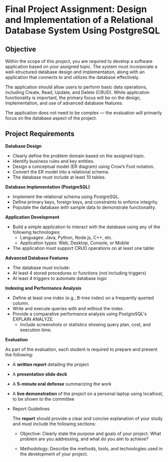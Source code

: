 # **Final Project Assignment: Design and Implementation of a Relational Database System Using PostgreSQL**

## **Objective**

Within the scope of this project, you are required to develop a software application based on your assigned topic. The system must incorporate a well-structured database design and implementation, along with an application that connects to and utilizes the database effectively.

The application should allow users to perform basic data operations, including Create, Read, Update, and Delete (CRUD). While application functionality is important, the primary focus will be on the design, implementation, and use of advanced database features.

The application does not need to be complex — the evaluation will primarily focus on the database aspect of the project.

## **Project Requirements**

**Database Design**
* Clearly define the problem domain based on the assigned topic.
* Identify business rules and key entities.
* Design a conceptual model (ER diagram) using Crow’s Foot notation.
* Convert the ER model into a relational schema.
* The database must include at least 10 tables.

**Database Implementation (PostgreSQL)**
* Implement the relational schema using PostgreSQL.
* Define primary keys, foreign keys, and constraints to enforce integrity.
* Populate the database with sample data to demonstrate functionality.

**Application Development**
* Build a simple application to interact with the database using any of the following technologies:
  * Languages: Java, Python, Node.js, C++, etc.
  * Application types: Web, Desktop, Console, or Mobile
* The application must support CRUD operations on at least one table:

**Advanced Database Features**
* The database must include:
* At least 4 stored procedures or functions (not including triggers)
* At least 4 triggers to automate database logic

**Indexing and Performance Analysis**
* Define at least one index (e.g., B-tree index) on a frequently queried column.
* Write and execute queries with and without the index.
* Provide a comparative performance analysis using PostgreSQL's EXPLAIN ANALYZE.
  * Include screenshots or statistics showing query plan, cost, and execution time.

**Evaluation**

As part of the evaluation, each student is required to prepare and present the following:

- A **written report** detailing the project
- A **presentation slide deck**
- A **5-minute oral defense** summarizing the work
- A **live demonstration** of the project on a personal laptop using localhost, to be shown to the committee

- Report Guidelines

  The **report** should provide a clear and concise explanation of your study and must include the following sections:

  * Objective: Clearly state the purpose and goals of your project. What problem are you addressing, and what do you aim to achieve?

  * Methodology: Describe the methods, tools, and technologies used in the development of your project.
